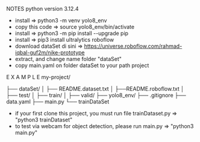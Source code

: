 NOTES
python version 3.12.4

- install => python3 -m venv yolo8_env
- copy this code => source yolo8_env/bin/activate
- install => python3 -m pip install --upgrade pip
- install => pip3 install ultralytics roboflow
- download dataSet di sini => https://universe.roboflow.com/rahmad-iqbal-guf2m/nike-prototype
- extract, and change name folder "dataSet"
- copy main.yaml on folder dataSet to your path project

E X A M P L E
my-project/

├── dataSet/
│   ├── README.dataset.txt
│   ├──README.roboflow.txt
│   ├── test/
│   ├── train/
│   ├── valid/
├── yolo8_env/
├── .gitignore
├── data.yaml
├── main.py
└── trainDataSet

- if your first clone this project, you must run file trainDataset.py => "python3 trainDataset"
- to test via webcam for object detection, please run main.py => "python3 main.py"

